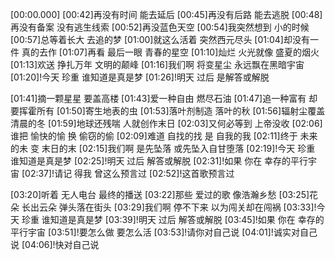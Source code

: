 [00:00.000]
[00:42]再没有时间 能去延后
[00:45]再没有后路 能去逃脱
[00:48]再没有备案 没有逃生线索
[00:52]再没蓝色天空
[00:54]我突然想到 小的时候
[00:57]总等着长大 去追的梦
[01:00]就这么活着 突然西元尽头
[01:04]却没有一件 真的去作
[01:07]再看 最后一眼 青春的星空
[01:10]灿烂 火光就像 盛夏的烟火
[01:13]欢送 挣扎万年 文明的颠峰
[01:16]我们啊 将变星尘 永远飘在黑暗宇宙
[01:20]!今天 珍重 谁知道是真是梦
[01:26]!明天 过后 是解答或解脱

[01:41]摘一颗星星 要盖高楼
[01:43]爱一种自由 燃尽石油
[01:47]追一种富有 却要挥霍所有
[01:50]寄生地表的虫
[01:53]落叶剂制造 落叶的秋
[01:56]辐射尘覆盖 清晨的冬
[01:59]地球还残喘 人就创作末日
[02:03]又何必等到 上帝没收
[02:06]谁把 愉快的愉 换 偷窃的偷
[02:09]难道 自找的找 是 自我的我
[02:11]终于 未来的未 变 末日的末
[02:15]我们啊 是先坠落 或先坠入自甘堕落
[02:19]!今天 珍重 谁知道是真是梦
[02:25]!明天 过后 解答或解脱
[02:31]!如果 你在 幸存的平行宇宙
[02:37]!请记 得我 曾这么预言过
[02:52]!这首歌预言过

[03:20]听着 无人电台 最终的播送
[03:22]那些 爱过的歌 像浩瀚乡愁
[03:25]花朵 长出云朵 弹头落在街头
[03:29]我们啊 停不下来 以为闯关却在闯祸
[03:33]!今天 珍重 谁知道是真是梦
[03:39]!明天 过后 解答或解脱
[03:45]!如果 你在 幸存的平行宇宙
[03:51]!要怎么做 要怎么活
[03:53]!请你对自己说
[04:01]!诚实对自己说
[04:06]!快对自己说